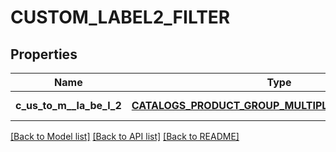# CUSTOM_LABEL2_FILTER

## Properties
Name | Type | Description | Notes
------------ | ------------- | ------------- | -------------
**c_us_to_m__la_be_l_2** | [**CATALOGS_PRODUCT_GROUP_MULTIPLE_STRING_CRITERIA**](.md) |  | [default to null]

[[Back to Model list]](../README.md#documentation-for-models) [[Back to API list]](../README.md#documentation-for-api-endpoints) [[Back to README]](../README.md)


